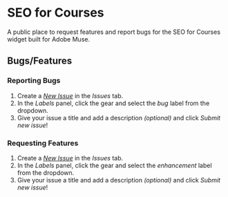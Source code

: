 # SEO for Courses

A public place to request features and report bugs for the SEO for Courses widget built for Adobe Muse.

## Bugs/Features

### Reporting Bugs

1. Create a *[New Issue](https://github.com/j26design/SEO-for-Courses/issues/new?labels=bug)* in the *Issues* tab.
2. In the *Labels* panel, click the gear and select the *bug* label from the dropdown.
3. Give your issue a title and add a description *(optional)* and click *Submit new issue*!

### Requesting Features

1. Create a *[New Issue](https://github.com/j26design/SEO-for-Courses/issues/new?labels=enhancement)* in the *Issues* tab.
2. In the *Labels* panel, click the gear and select the *enhancement* label from the dropdown.
3. Give your issue a title and add a description *(optional)* and click *Submit new issue*!
